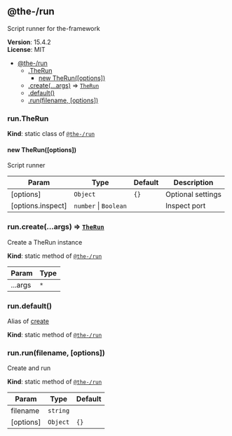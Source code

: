 <!--- Code generated by @the-/script-doc. DO NOT EDIT. -->

<a name="module_@the-/run"></a>

## @the-/run
Script runner for the-framework

**Version**: 15.4.2  
**License**: MIT  

* [@the-/run](#module_@the-/run)
    * [.TheRun](#module_@the-/run.TheRun)
        * [new TheRun([options])](#new_module_@the-/run.TheRun_new)
    * [.create(...args)](#module_@the-/run.create) ⇒ [<code>TheRun</code>](#module_@the-/run.TheRun)
    * [.default()](#module_@the-/run.default)
    * [.run(filename, [options])](#module_@the-/run.run)

<a name="module_@the-/run.TheRun"></a>

### run.TheRun
**Kind**: static class of [<code>@the-/run</code>](#module_@the-/run)  
<a name="new_module_@the-/run.TheRun_new"></a>

#### new TheRun([options])
Script runner


| Param | Type | Default | Description |
| --- | --- | --- | --- |
| [options] | <code>Object</code> | <code>{}</code> | Optional settings |
| [options.inspect] | <code>number</code> \| <code>Boolean</code> |  | Inspect port |

<a name="module_@the-/run.create"></a>

### run.create(...args) ⇒ [<code>TheRun</code>](#module_@the-/run.TheRun)
Create a TheRun instance

**Kind**: static method of [<code>@the-/run</code>](#module_@the-/run)  

| Param | Type |
| --- | --- |
| ...args | <code>\*</code> | 

<a name="module_@the-/run.default"></a>

### run.default()
Alias of [create](#module_@the-/run.create)

**Kind**: static method of [<code>@the-/run</code>](#module_@the-/run)  
<a name="module_@the-/run.run"></a>

### run.run(filename, [options])
Create and run

**Kind**: static method of [<code>@the-/run</code>](#module_@the-/run)  

| Param | Type | Default |
| --- | --- | --- |
| filename | <code>string</code> |  | 
| [options] | <code>Object</code> | <code>{}</code> | 


